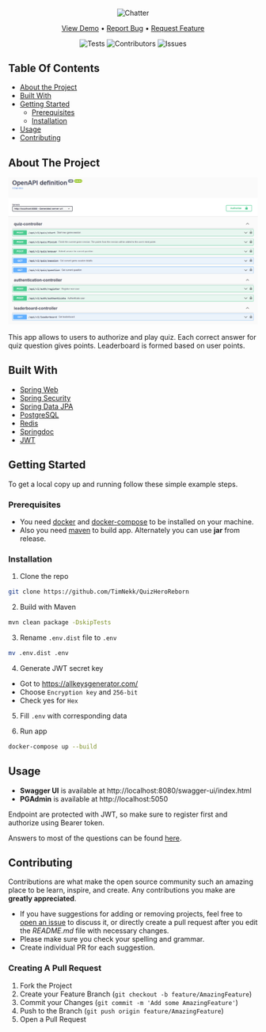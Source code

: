 <br/>
<p align="center">

  <img align="center" src="https://socialify.git.ci/TimNekk/QuizHeroReborn/image?description=1&font=Inter&language=1&name=1&pattern=Plus&theme=Light" alt="Chatter" width="640" height="320" />

  <p align="center">
    <a href="https://github.com/TimNekk/QuizHeroReborn">View Demo</a>
    •
    <a href="https://github.com/TimNekk/QuizHeroReborn/issues">Report Bug</a>
    •
    <a href="https://github.com/TimNekk/QuizHeroReborn/issues">Request Feature</a>
  </p>

  <p align="center">
    <img src="https://github.com/TimNekk/QuizHeroReborn/actions/workflows/maven.yml/badge.svg" alt="Tests">
    <img src="https://img.shields.io/github/contributors/TimNekk/QuizHeroReborn?color=dark-green" alt="Contributors">
    <img src="https://img.shields.io/github/issues/TimNekk/QuizHeroReborn" alt="Issues">
  </p>

</p>


## Table Of Contents

* [About the Project](#about-the-project)
* [Built With](#built-with)
* [Getting Started](#getting-started)
    * [Prerequisites](#prerequisites)
    * [Installation](#installation)
* [Usage](#usage)
* [Contributing](#contributing)

## About The Project

![Screen Shot](images/screenshot.png)

This app allows to users to authorize and play quiz. Each correct answer for quiz question gives points. Leaderboard is
formed based on user points.

## Built With

* [Spring Web](https://rwinch.github.io/spring-framework/web/webmvc.html)
* [Spring Security](https://docs.spring.io/spring-security/)
* [Spring Data JPA](https://spring.io/projects/spring-data-jpa)
* [PostgreSQL](https://www.postgresql.org/)
* [Redis](https://redis.io/)
* [Springdoc](https://springdoc.org/)
* [JWT](https://jwt.io/)

## Getting Started

To get a local copy up and running follow these simple example steps.

### Prerequisites

- You need [docker](https://docs.docker.com/engine/install/)
  and [docker-compose](https://docs.docker.com/compose/install/) to be installed on your machine.
- Also you need [maven](https://maven.apache.org/install.html) to build app. Alternately you can use **jar** from
  release.

### Installation

1. Clone the repo

```sh
git clone https://github.com/TimNekk/QuizHeroReborn
```

2. Build with Maven

```sh
mvn clean package -DskipTests
```

3. Rename `.env.dist` file to `.env`

```sh
mv .env.dist .env
```

4. Generate JWT secret key

- Got to https://allkeysgenerator.com/
- Choose `Encryption key` and `256-bit`
- Check yes for `Hex`

5. Fill `.env` with corresponding data

6. Run app

```sh
docker-compose up --build
```

## Usage

- **Swagger UI** is available at http://localhost:8080/swagger-ui/index.html
- **PGAdmin** is available at http://localhost:5050

Endpoint are protected with JWT, so make sure to register first and authorize using Bearer token.

Answers to most of the questions can be
found [here](https://jeopardyquestions.com/site-where-1-of-the-7-wonders-of-the-ancient-world-hung-around).

## Contributing

Contributions are what make the open source community such an amazing place to be learn, inspire, and create. Any
contributions you make are **greatly appreciated**.

* If you have suggestions for adding or removing projects, feel free
  to [open an issue](https://github.com/TimNekk/QuizHeroReborn/issues/new) to discuss it, or directly create a pull
  request after you edit the *README.md* file with necessary changes.
* Please make sure you check your spelling and grammar.
* Create individual PR for each suggestion.

### Creating A Pull Request

1. Fork the Project
2. Create your Feature Branch (`git checkout -b feature/AmazingFeature`)
3. Commit your Changes (`git commit -m 'Add some AmazingFeature'`)
4. Push to the Branch (`git push origin feature/AmazingFeature`)
5. Open a Pull Request

